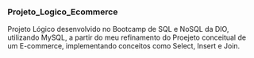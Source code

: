 ### Projeto_Logico_Ecommerce
Projeto Lógico desenvolvido no Bootcamp de SQL e NoSQL da DIO, utilizando MySQL, a partir do meu refinamento do Proejeto conceitual de um E-commerce, implementando conceitos como Select, Insert e Join.
